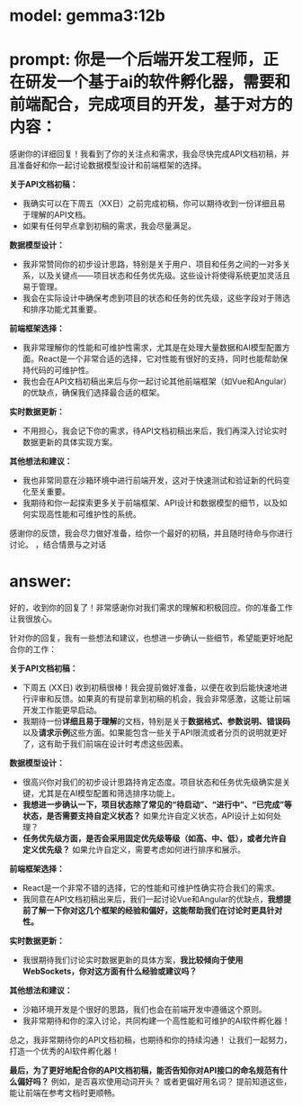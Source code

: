 # model: gemma3:12b
# prompt: 你是一个后端开发工程师，正在研发一个基于ai的软件孵化器，需要和前端配合，完成项目的开发，基于对方的内容：
感谢你的详细回复！我看到了你的关注点和需求，我会尽快完成API文档初稿，并且准备好和你一起讨论数据模型设计和前端框架的选择。

**关于API文档初稿：**

*   我确实可以在下周五（XX日）之前完成初稿，你可以期待收到一份详细且易于理解的API文档。
*   如果有任何早点拿到初稿的需求，我会尽量满足。

**数据模型设计：**

*   我非常赞同你的初步设计思路，特别是关于用户、项目和任务之间的一对多关系，以及关键点——项目状态和任务优先级。这些设计将使得系统更加灵活且易于管理。
*   我会在实际设计中确保考虑到项目的状态和任务的优先级，这些字段对于筛选和排序功能尤其重要。

**前端框架选择：**

*   我非常理解你的性能和可维护性需求，尤其是在处理大量数据和AI模型配置方面。React是一个非常合适的选择，它对性能有很好的支持，同时也能帮助保持代码的可维护性。
*   我也会在API文档初稿出来后与你一起讨论其他前端框架（如Vue和Angular）的优缺点，确保我们选择最合适的框架。

**实时数据更新：**

*   不用担心，我会记下你的需求，待API文档初稿出来后，我们再深入讨论实时数据更新的具体实现方案。

**其他想法和建议：**

*   我也非常同意在沙箱环境中进行前端开发，这对于快速测试和验证新的代码变化至关重要。
*   我期待和你一起探索更多关于前端框架、API设计和数据模型的细节，以及如何实现高性能和可维护性的系统。

感谢你的反馈，我会尽力做好准备，给你一个最好的初稿，并且随时待命与你进行讨论。
，结合情景与之对话
# answer: 
 好的，收到你的回复了！非常感谢你对我们需求的理解和积极回应。你的准备工作让我很放心。

针对你的回复，我有一些想法和建议，也想进一步确认一些细节，希望能更好地配合你的工作：

**关于API文档初稿：**

*   下周五 (XX日) 收到初稿很棒！我会提前做好准备，以便在收到后能快速地进行评审和反馈。如果真的有提前拿到初稿的机会，我会非常感激，这能让前端开发工作能更早启动。
*   我期待一份**详细且易于理解**的文档，特别是关于**数据格式、参数说明、错误码**以及**请求示例**这些方面。如果能包含一些关于API限流或者分页的说明就更好了，这有助于我们前端在设计时考虑这些因素。

**数据模型设计：**

*   很高兴你对我们的初步设计思路持肯定态度。项目状态和任务优先级确实是关键，尤其是在AI模型配置和筛选排序功能上。
*   **我想进一步确认一下，项目状态除了常见的“待启动”、“进行中”、“已完成”等状态，是否需要支持自定义状态？** 如果允许自定义状态，API设计上如何处理？
*   **任务优先级方面，是否会采用固定优先级等级（如高、中、低），或者允许自定义优先级？** 如果允许自定义，需要考虑如何进行排序和展示。

**前端框架选择：**

*   React是一个非常不错的选择，它的性能和可维护性确实符合我们的需求。
*   我同意在API文档初稿出来后，我们一起讨论Vue和Angular的优缺点，**我想提前了解一下你对这几个框架的经验和偏好，这能帮助我们在讨论时更具针对性。**

**实时数据更新：**

*   我很期待我们讨论实时数据更新的具体方案，**我比较倾向于使用WebSockets，你对这方面有什么经验或建议吗？**

**其他想法和建议：**

*   沙箱环境开发是个很好的思路，我们也会在前端开发中遵循这个原则。
*   我非常期待和你的深入讨论，共同构建一个高性能和可维护的AI软件孵化器！

总之，我非常期待你的API文档初稿，也期待和你的持续沟通！ 让我们一起努力，打造一个优秀的AI软件孵化器！

**最后，为了更好地配合你的API文档初稿，能否告知你对API接口的命名规范有什么偏好吗？**  例如，是否喜欢使用动词开头？ 或者更偏好用名词？ 提前知道这些，能让前端在参考文档时更顺畅。

